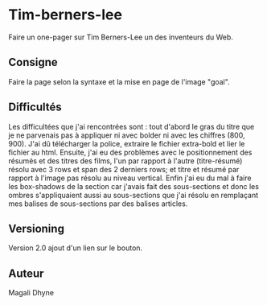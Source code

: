 # Tim-berners-lee

Faire un one-pager sur Tim Berners-Lee un des inventeurs du Web.

## Consigne

Faire la page selon la syntaxe et la mise en page de l'image "goal".

## Difficultés

Les difficultées que j'ai rencontrées sont : tout d'abord le gras du titre que je ne parvenais pas à appliquer ni avec bolder ni avec les chiffres (800, 900). J'ai dû télécharger la police, extraire le fichier extra-bold et lier le fichier au html. Ensuite, j'ai eu des problèmes avec le positionnement des résumés et des titres des films, l'un par rapport à l'autre (titre-résumé) résolu avec 3 rows et span des 2 derniers rows; et titre et résumé par rapport à l'image pas résolu au niveau vertical.
Enfin j'ai eu du mal à faire les box-shadows de la section car j'avais fait des sous-sections et donc les ombres s'appliquaient aussi au sous-sections que j'ai résolu en remplaçant mes balises de sous-sections par des balises articles.

## Versioning

Version 2.0 ajout d'un lien sur le bouton.

## Auteur

Magali Dhyne
